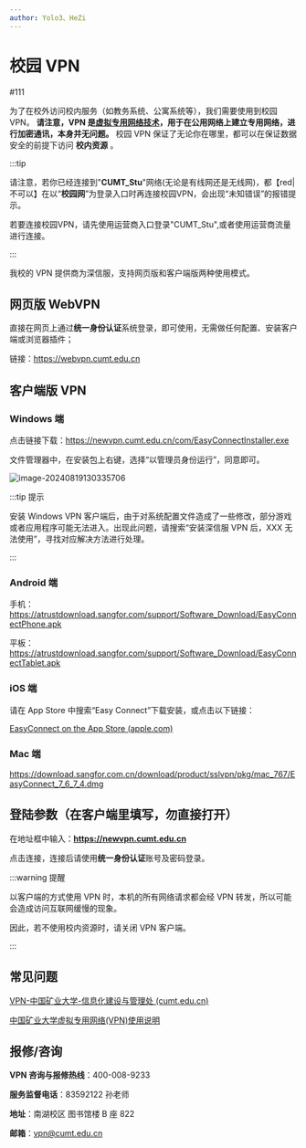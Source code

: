 ```yaml
---
author: Yolo3、HeZi
---
```


# 校园 VPN

#111

为了在校外访问校内服务（如教务系统、公寓系统等），我们需要使用到校园 VPN。 **请注意，VPN 是[虚拟专用网络技术](https://baike.baidu.com/item/%E8%99%9A%E6%8B%9F%E4%B8%93%E7%94%A8%E7%BD%91%E7%BB%9C/8747869)，用于在公用网络上建立专用网络，进行加密通讯，本身并无问题。** 校园 VPN 保证了无论你在哪里，都可以在保证数据安全的前提下访问 **校内资源** 。

:::tip

请注意，若你已经连接到"**CUMT_Stu**"网络(无论是有线网还是无线网)，都【red|不可以】在以“**校园网**”为登录入口时再连接校园VPN，会出现“未知错误”的报错提示。

若要连接校园VPN，请先使用运营商入口登录"CUMT_Stu",或者使用运营商流量进行连接。

:::

我校的 VPN 提供商为深信服，支持网页版和客户端版两种使用模式。

## 网页版 WebVPN

直接在网页上通过**统一身份认证**系统登录，即可使用，无需做任何配置、安装客户端或浏览器插件；

链接：https://webvpn.cumt.edu.cn

## 客户端版 VPN

### Windows 端

点击链接下载：https://newvpn.cumt.edu.cn/com/EasyConnectInstaller.exe

文件管理器中，在安装包上右键，选择“以管理员身份运行”，同意即可。

![image-20240819130335706](https://s2.loli.net/2024/08/19/9YxlMFQHWTaXbK3.png)

:::tip 提示

安装 Windows VPN 客户端后，由于对系统配置文件造成了一些修改，部分游戏或者应用程序可能无法进入。出现此问题，请搜索“安装深信服 VPN 后，XXX 无法使用”，寻找对应解决方法进行处理。

:::

### Android 端

手机：https://atrustdownload.sangfor.com/support/Software_Download/EasyConnectPhone.apk

平板：https://atrustdownload.sangfor.com/support/Software_Download/EasyConnectTablet.apk

### iOS 端

请在 App Store 中搜索“Easy Connect”下载安装，或点击以下链接：

[EasyConnect on the App Store (apple.com)](https://apps.apple.com/us/app/easyconnect/id440460214)

### Mac 端

https://download.sangfor.com.cn/download/product/sslvpn/pkg/mac_767/EasyConnect_7_6_7_4.dmg

## 登陆参数（在客户端里填写，勿直接打开）

在地址框中输入：**https://newvpn.cumt.edu.cn**

点击连接，连接后请使用**统一身份认证**账号及密码登录。

:::warning 提醒

以客户端的方式使用 VPN 时，本机的所有网络请求都会经 VPN 转发，所以可能会造成访问互联网缓慢的现象。

因此，若不使用校内资源时，请关闭 VPN 客户端。

:::

## 常见问题

[VPN-中国矿业大学-信息化建设与管理处 (cumt.edu.cn)](https://nic.cumt.edu.cn/fwzn/VPN.htm#Q1)

[中国矿业大学虚拟专用网络(VPN)使用说明](https://www.cumt.edu.cn/a8/b4/c19686a567476/page.htm)

## 报修/咨询

**VPN 咨询与报修热线**：400-008-9233

**服务监督电话**：83592122 孙老师

**地址**：南湖校区 图书馆楼 B 座 822

**邮箱**：vpn@cumt.edu.cn
